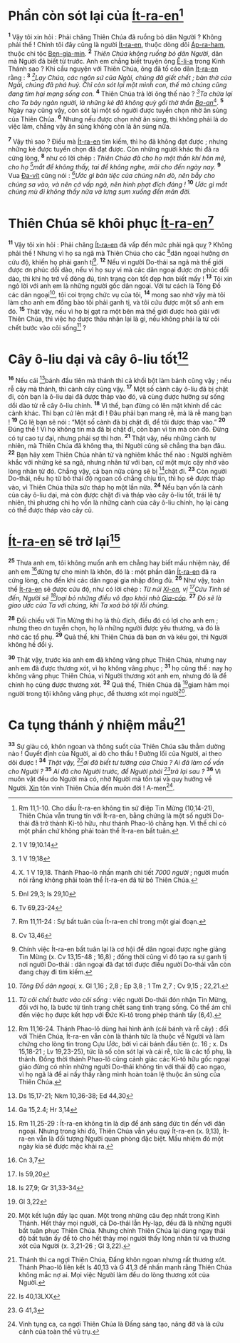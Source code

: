 # Phần còn sót lại của [Ít-ra-en]()[^1-fa299ddd-b9ac-49d8-9d8b-7ef8a49729a4]
<sup><b>1</b></sup> Vậy tôi xin hỏi : Phải chăng Thiên Chúa đã ruồng bỏ dân Người ? Không phải thế ! Chính tôi đây cũng là người [Ít-ra-en](), thuộc dòng dõi [Áp-ra-ham](), thuộc chi tộc [Ben-gia-min](). <sup><b>2</b></sup> *Thiên Chúa không ruồng bỏ dân Người,* dân mà Người đã biết từ trước. Anh em chẳng biết truyện ông [Ê-li-a]() trong Kinh Thánh sao ? Khi cầu nguyện với Thiên Chúa, ông đã tố cáo dân [Ít-ra-en]() rằng : <sup><b>3</b></sup> *[^1@-fa299ddd-b9ac-49d8-9d8b-7ef8a49729a4]Lạy Chúa, các ngôn sứ của Ngài, chúng đã giết chết ; bàn thờ của Ngài, chúng đã phá huỷ. Chỉ còn sót lại một mình con, thế mà chúng cũng đang tìm hại mạng sống con.* <sup><b>4</b></sup> Thiên Chúa trả lời ông thế nào ? *[^2@-fa299ddd-b9ac-49d8-9d8b-7ef8a49729a4]Ta chừa lại cho Ta bảy ngàn người, là những kẻ đã không quỳ gối thờ thần [Ba-an]()*[^2-fa299ddd-b9ac-49d8-9d8b-7ef8a49729a4]. <sup><b>5</b></sup> Ngày nay cũng vậy, còn sót lại một số người được tuyển chọn nhờ ân sủng của Thiên Chúa. <sup><b>6</b></sup> Nhưng nếu được chọn nhờ ân sủng, thì không phải là do việc làm, chẳng vậy ân sủng không còn là ân sủng nữa.

<sup><b>7</b></sup> Vậy thì sao ? Điều mà [Ít-ra-en]() tìm kiếm, thì họ đã không đạt được ; nhưng những kẻ được tuyển chọn đã đạt được. Còn những người khác thì đã ra cứng lòng, <sup><b>8</b></sup> như có lời chép : *Thiên Chúa đã cho họ một thần khí hôn mê, cho họ [^3@-fa299ddd-b9ac-49d8-9d8b-7ef8a49729a4]mắt để không thấy, tai để không nghe, mãi cho đến ngày nay.* <sup><b>9</b></sup> Vua [Đa-vít]() cũng nói : *[^4@-fa299ddd-b9ac-49d8-9d8b-7ef8a49729a4]Ước gì bàn tiệc của chúng nên dò, nên bẫy cho chúng sa vào, và nên cớ vấp ngã, nên hình phạt đích đáng !* <sup><b>10</b></sup> *Ước gì mắt chúng mù đi không thấy nữa và lưng sụm xuống đến mãn đời.*

# Thiên Chúa sẽ khôi phục [Ít-ra-en]()[^3-fa299ddd-b9ac-49d8-9d8b-7ef8a49729a4]
<sup><b>11</b></sup> Vậy tôi xin hỏi : Phải chăng [Ít-ra-en]() đã vấp đến mức phải ngã quỵ ? Không phải thế ! Nhưng vì họ sa ngã mà Thiên Chúa cho các [^5@-fa299ddd-b9ac-49d8-9d8b-7ef8a49729a4]dân ngoại hưởng ơn cứu độ, khiến họ phải ganh tị[^4-fa299ddd-b9ac-49d8-9d8b-7ef8a49729a4]. <sup><b>12</b></sup> Nếu vì người Do-thái sa ngã mà thế giới được ơn phúc dồi dào, nếu vì họ suy vi mà các dân ngoại được ơn phúc dồi dào, thì khi họ trở về đông đủ, tình trạng còn tốt đẹp hơn biết mấy ! <sup><b>13</b></sup> Tôi xin ngỏ lời với anh em là những người gốc dân ngoại. Với tư cách là Tông Đồ các dân ngoại[^5-fa299ddd-b9ac-49d8-9d8b-7ef8a49729a4], tôi coi trọng chức vụ của tôi, <sup><b>14</b></sup> mong sao nhờ vậy mà tôi làm cho anh em đồng bào tôi phải ganh tị, và tôi cứu được một số anh em đó. <sup><b>15</b></sup> Thật vậy, nếu vì họ bị gạt ra một bên mà thế giới được hoà giải với Thiên Chúa, thì việc họ được thâu nhận lại là gì, nếu không phải là từ cõi chết bước vào cõi sống[^6-fa299ddd-b9ac-49d8-9d8b-7ef8a49729a4] ?

# Cây ô-liu dại và cây ô-liu tốt[^7-fa299ddd-b9ac-49d8-9d8b-7ef8a49729a4]
<sup><b>16</b></sup> Nếu cái [^6@-fa299ddd-b9ac-49d8-9d8b-7ef8a49729a4]bánh đầu tiên mà thánh thì cả khối bột làm bánh cũng vậy ; nếu rễ cây mà thánh, thì cành cây cũng vậy. <sup><b>17</b></sup> Một số cành cây ô-liu đã bị chặt đi, còn bạn là ô-liu dại đã được tháp vào đó, và cùng được hưởng sự sống dồi dào từ rễ cây ô-liu chính. <sup><b>18</b></sup> Vì thế, bạn đừng có lên mặt khinh dể các cành khác. Thì bạn cứ lên mặt đi ! Đâu phải bạn mang rễ, mà là rễ mang bạn ! <sup><b>19</b></sup> Có lẽ bạn sẽ nói : “Một số cành đã bị chặt đi, để tôi được tháp vào.” <sup><b>20</b></sup> Đúng thế ! Vì họ không tin mà đã bị chặt đi, còn bạn vì tin mà còn đó. Đừng có tự cao tự đại, nhưng phải sợ thì hơn. <sup><b>21</b></sup> Thật vậy, nếu những cành tự nhiên, mà Thiên Chúa đã không tha, thì Người cũng sẽ chẳng tha bạn đâu. <sup><b>22</b></sup> Bạn hãy xem Thiên Chúa nhân từ và nghiêm khắc thế nào : Người nghiêm khắc với những kẻ sa ngã, nhưng nhân từ với bạn, cứ một mực cậy nhờ vào lòng nhân từ đó. Chẳng vậy, cả bạn nữa cũng sẽ bị [^7@-fa299ddd-b9ac-49d8-9d8b-7ef8a49729a4]chặt đi. <sup><b>23</b></sup> Còn người Do-thái, nếu họ từ bỏ thái độ ngoan cố chẳng chịu tin, thì họ sẽ được tháp vào, vì Thiên Chúa thừa sức tháp họ một lần nữa. <sup><b>24</b></sup> Nếu bạn vốn là cành của cây ô-liu dại, mà còn được chặt đi và tháp vào cây ô-liu tốt, trái lẽ tự nhiên, thì phương chi họ vốn là những cành của cây ô-liu chính, họ lại càng có thể được tháp vào cây cũ.

# [Ít-ra-en]() sẽ trở lại[^8-fa299ddd-b9ac-49d8-9d8b-7ef8a49729a4]
<sup><b>25</b></sup> Thưa anh em, tôi không muốn anh em chẳng hay biết mầu nhiệm này, để anh em [^8@-fa299ddd-b9ac-49d8-9d8b-7ef8a49729a4]đừng tự cho mình là khôn, đó là : một phần dân [Ít-ra-en]() đã ra cứng lòng, cho đến khi các dân ngoại gia nhập đông đủ. <sup><b>26</b></sup> Như vậy, toàn thể [Ít-ra-en]() sẽ được cứu độ, như có lời chép : *Từ núi [Xi-on](), vị [^9@-fa299ddd-b9ac-49d8-9d8b-7ef8a49729a4]Cứu Tinh sẽ đến, Người sẽ [^10@-fa299ddd-b9ac-49d8-9d8b-7ef8a49729a4]loại bỏ những điều vô đạo khỏi nhà [Gia-cóp]().* <sup><b>27</b></sup> *Đó sẽ là giao ước của Ta với chúng, khi Ta xoá bỏ tội lỗi chúng.*

<sup><b>28</b></sup> Đối chiếu với Tin Mừng thì họ là thù địch, điều đó có lợi cho anh em ; nhưng theo ơn tuyển chọn, họ là những người được yêu thương, và đó là nhờ các tổ phụ. <sup><b>29</b></sup> Quả thế, khi Thiên Chúa đã ban ơn và kêu gọi, thì Người không hề đổi ý.

<sup><b>30</b></sup> Thật vậy, trước kia anh em đã không vâng phục Thiên Chúa, nhưng nay anh em đã được thương xót, vì họ không vâng phục ; <sup><b>31</b></sup> họ cũng thế : nay họ không vâng phục Thiên Chúa, vì Người thương xót anh em, nhưng đó là để chính họ cũng được thương xót. <sup><b>32</b></sup> Quả thế, Thiên Chúa đã [^11@-fa299ddd-b9ac-49d8-9d8b-7ef8a49729a4]giam hãm mọi người trong tội không vâng phục, để thương xót mọi người[^9-fa299ddd-b9ac-49d8-9d8b-7ef8a49729a4].

# Ca tụng thánh ý nhiệm mầu[^10-fa299ddd-b9ac-49d8-9d8b-7ef8a49729a4]
<sup><b>33</b></sup> Sự giàu có, khôn ngoan và thông suốt của Thiên Chúa sâu thẳm dường nào ! Quyết định của Người, ai dò cho thấu ! Đường lối của Người, ai theo dõi được ! <sup><b>34</b></sup> *Thật vậy, [^12@-fa299ddd-b9ac-49d8-9d8b-7ef8a49729a4]ai đã biết tư tưởng của Chúa ? Ai đã làm cố vấn cho Người ?* <sup><b>35</b></sup> *Ai đã cho Người trước, để Người phải [^13@-fa299ddd-b9ac-49d8-9d8b-7ef8a49729a4]trả lại sau ?* <sup><b>36</b></sup> Vì muôn vật đều do Người mà có, nhờ Người mà tồn tại và quy hướng về Người. [Xin]() tôn vinh Thiên Chúa đến muôn đời ! A-men[^11-fa299ddd-b9ac-49d8-9d8b-7ef8a49729a4].

[^1-fa299ddd-b9ac-49d8-9d8b-7ef8a49729a4]: Rm 11,1-10. Cho dầu Ít-ra-en không tin sứ điệp Tin Mừng (10,14-21), Thiên Chúa vẫn trung tín với Ít-ra-en, bằng chứng là một số người Do-thái đã trở thành Ki-tô hữu, như thánh Phao-lô chẳng hạn. Vì thế chỉ có một phần chứ không phải toàn thể Ít-ra-en bất tuân.
[^2-fa299ddd-b9ac-49d8-9d8b-7ef8a49729a4]: X. 1 V 19,18. Thánh Phao-lô nhấn mạnh chi tiết *7000 người* ; người muốn nói rằng không phải toàn thể Ít-ra-en đã từ bỏ Thiên Chúa.
[^3-fa299ddd-b9ac-49d8-9d8b-7ef8a49729a4]: Rm 11,11-24 : Sự bất tuân của Ít-ra-en chỉ trong một giai đoạn.
[^4-fa299ddd-b9ac-49d8-9d8b-7ef8a49729a4]: Chính việc Ít-ra-en bất tuân lại là cơ hội để dân ngoại được nghe giảng Tin Mừng (x. Cv 13,15-48 ; 16,8) ; đồng thời cũng vì đó tạo ra sự ganh tị nơi người Do-thái : dân ngoại đã đạt tới được điều người Do-thái vẫn còn đang chạy đi tìm kiếm.
[^5-fa299ddd-b9ac-49d8-9d8b-7ef8a49729a4]: *Tông Đồ dân ngoại*, x. Gl 1,16 ; 2,8 ; Ep 3,8 ; 1 Tm 2,7 ; Cv 9,15 ; 22,21.
[^6-fa299ddd-b9ac-49d8-9d8b-7ef8a49729a4]: *Từ cõi chết bước vào cõi sống* : việc người Do-thái đón nhận Tin Mừng, đối với họ, là bước từ tình trạng chết sang tình trạng sống. Có thể ám chỉ đến việc họ được kết hợp với Đức Ki-tô trong phép thánh tẩy (6,4).
[^7-fa299ddd-b9ac-49d8-9d8b-7ef8a49729a4]: Rm 11,16-24. Thánh Phao-lô dùng hai hình ảnh (cái bánh và rễ cây) : đối với Thiên Chúa, Ít-ra-en vẫn còn là thánh tức là thuộc về Người và làm chứng cho lòng tin trong Cựu Ước, bởi vì cái bánh đầu tiên (c. 16 ; x. Ds 15,18-21 ; Lv 19,23-25), tức là số còn sót lại và cái rễ, tức là các tổ phụ, là thánh. Đồng thời thánh Phao-lô cũng cảnh giác các Ki-tô hữu gốc ngoại giáo đừng có nhìn những người Do-thái không tin với thái độ cao ngạo, vì họ ngã là để ai nấy thấy rằng mình hoàn toàn lệ thuộc ân sủng của Thiên Chúa.
[^8-fa299ddd-b9ac-49d8-9d8b-7ef8a49729a4]: Rm 11,25-29 : Ít-ra-en không tin là dịp để ánh sáng đức tin đến với dân ngoại. Nhưng trong khi đó, Thiên Chúa vẫn yêu quý Ít-ra-en (x. 9,13), Ít-ra-en vẫn là đối tượng Người quan phòng đặc biệt. Mầu nhiệm đó một ngày kia sẽ được mặc khải ra.
[^9-fa299ddd-b9ac-49d8-9d8b-7ef8a49729a4]: Một kết luận đầy lạc quan. Một trong những câu đẹp nhất trong Kinh Thánh. Hết thảy mọi người, cả Do-thái lẫn Hy-lạp, đều đã là những người bất tuân phục Thiên Chúa. Nhưng chính Thiên Chúa lại dùng ngay thái độ bất tuân ấy để tỏ cho hết thảy mọi người thấy lòng nhân từ và thương xót của Người (x. 3,21-26 ; Gl 3,22).
[^10-fa299ddd-b9ac-49d8-9d8b-7ef8a49729a4]: Thánh thi ca ngợi Thiên Chúa, Đấng khôn ngoan nhưng rất thương xót. Thánh Phao-lô liên kết Is 40,13 và G 41,3 để nhấn mạnh rằng Thiên Chúa không mắc nợ ai. Mọi việc Người làm đều do lòng thương xót của Người.
[^11-fa299ddd-b9ac-49d8-9d8b-7ef8a49729a4]: Vinh tụng ca, ca ngợi Thiên Chúa là Đấng sáng tạo, nâng đỡ và là cứu cánh của toàn thể vũ trụ.
[^1@-fa299ddd-b9ac-49d8-9d8b-7ef8a49729a4]: 1 V 19,10.14
[^2@-fa299ddd-b9ac-49d8-9d8b-7ef8a49729a4]: 1 V 19,18
[^3@-fa299ddd-b9ac-49d8-9d8b-7ef8a49729a4]: Đnl 29,3; Is 29,10
[^4@-fa299ddd-b9ac-49d8-9d8b-7ef8a49729a4]: Tv 69,23-24
[^5@-fa299ddd-b9ac-49d8-9d8b-7ef8a49729a4]: Cv 13,46
[^6@-fa299ddd-b9ac-49d8-9d8b-7ef8a49729a4]: Ds 15,17-21; Nkm 10,36-38; Ed 44,30
[^7@-fa299ddd-b9ac-49d8-9d8b-7ef8a49729a4]: Ga 15,2.4; Hr 3,14
[^8@-fa299ddd-b9ac-49d8-9d8b-7ef8a49729a4]: Cn 3,7
[^9@-fa299ddd-b9ac-49d8-9d8b-7ef8a49729a4]: Is 59,20
[^10@-fa299ddd-b9ac-49d8-9d8b-7ef8a49729a4]: Is 27,9; Gr 31,33-34
[^11@-fa299ddd-b9ac-49d8-9d8b-7ef8a49729a4]: Gl 3,22
[^12@-fa299ddd-b9ac-49d8-9d8b-7ef8a49729a4]: Is 40,13LXX
[^13@-fa299ddd-b9ac-49d8-9d8b-7ef8a49729a4]: G 41,3